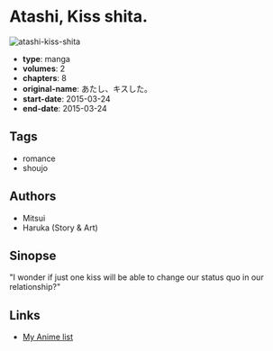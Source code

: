 # Atashi, Kiss shita.

![atashi-kiss-shita](https://cdn.myanimelist.net/images/manga/2/171402.jpg)

-   **type**: manga
-   **volumes**: 2
-   **chapters**: 8
-   **original-name**: あたし、キスした。
-   **start-date**: 2015-03-24
-   **end-date**: 2015-03-24

## Tags

-   romance
-   shoujo

## Authors

-   Mitsui
-   Haruka (Story & Art)

## Sinopse

"I wonder if just one kiss will be able to change our status quo in our relationship?"

## Links

-   [My Anime list](https://myanimelist.net/manga/87986/Atashi_Kiss_shita)
